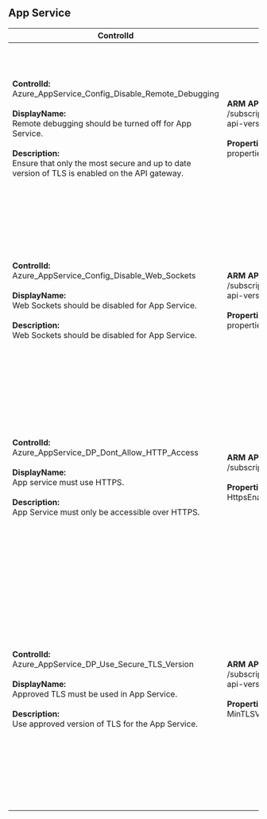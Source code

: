## App Service

| ControlId | Dependent Azure API(s) and Properties | Control spec |
|-----------|-------------------------------------|------------------|
| <b>ControlId:</b><br>Azure_AppService_Config_Disable_Remote_Debugging<br><br><b>DisplayName:</b><br>Remote debugging should be turned off for App Service.<br><br><b>Description: </b><br> Ensure that only the most secure and up to date version of TLS is enabled on the API gateway. |<b> ARM API to get configuration of an App Service: </b> <br> /subscriptions/{subscriptionId}/resourceGroups/{resourceGroupName}/providers/Microsoft.Web/sites/{name}/config/web? <br> api-version=2018-11-01 <br><br><b>Properties:</b><br> properties/remoteDebuggingEnabled| <b>Scope: </b> All AppService variants (Functions, Web APIs, Web Apps)<br><br><b>Config: </b> NA<br><br><b>Passed: </b><br>Remote debugging for resource is turned OFF.<br><br><b>Failed: </b><br>Remote debugging for resource is turned ON. |
| <b>ControlId:</b><br>Azure_AppService_Config_Disable_Web_Sockets<br><br><b>DisplayName:</b><br>Web Sockets should be disabled for App Service. <br><br><b>Description: </b><br> Web Sockets should be disabled for App Service. | <b> ARM API to get configuration of an App Service: </b> <br> /subscriptions/{subscriptionId}/resourceGroups/{resourceGroupName}/providers/Microsoft.Web/sites/{name}/config/web?<br> api-version=2018-11-01 <br><br><b>Properties:</b><br> properties/webSocketsEnabled | <b>Scope: </b> All AppService variants (Functions, Web APIs, Web Apps)<br><br><b>Config: </b> NA<br><br> <b>Passed: </b><br>Web sockets for resource  is disabled.<br><br><b>Failed: </b><br>Web sockets for resource  is enabled. |
| <b>ControlId:</b><br>Azure_AppService_DP_Dont_Allow_HTTP_Access<br><br><b>DisplayName:</b><br>App service must use HTTPS.<br><br><b>Description: </b><br> App Service must only be accessible over HTTPS. |<b> ARM API to get configuration of an App Service: </b> <br> /subscriptions/{subscriptionId}/providers/Microsoft.Web/sites?api-version=2018-11-01 <br><br><b>Properties:</b><br> HttpsEnabled| <b>Scope: </b> All AppService variants (Functions, Web APIs, Web Apps)<br><br><b>Config: </b> NA<br><br><b>Passed: </b><br>'HttpsOnly' property is enabled for the app service<br><br><b>Failed: </b><br>'HttpsOnly' property is disabled for the app service |
| <b>ControlId:</b><br>Azure_AppService_DP_Use_Secure_TLS_Version<br><br><b>DisplayName:</b><br>Approved TLS must be used in App Service.<br><br><b>Description: </b><br> Use approved version of TLS for the App Service. |<b> ARM API to get configuration of an App Service: </b> <br> /subscriptions/{subscriptionId}/resourceGroups/{resourceGroupName}/providers/Microsoft.Web/sites/{name}/config/web?api-version=2018-11-01 <br><br><b>Properties:</b><br> MinTLSVersion| <b>Scope: </b> All AppService variants (Functions, Web APIs, Web Apps)<br><br><b>Config: </b> MinReqTLSVersion: 1.2<br><br><b>Passed: </b><br>TLS version used by app service is greater than or equal to minimum required TLS version.<br><br><b>Failed: </b><br>TLS version used by app service is less than minimum required TLS version. |
